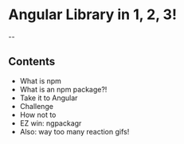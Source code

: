# Angular Library in 1, 2, 3!

--

## Contents

* <!-- .element: class="fragment" -->What is npm
* <!-- .element: class="fragment" -->What is an npm package?!
* <!-- .element: class="fragment" -->Take it to Angular
* <!-- .element: class="fragment" -->Challenge
* <!-- .element: class="fragment" -->How not to
* <!-- .element: class="fragment" -->EZ win: ngpackagr
* <!-- .element: class="fragment" -->Also: way too many reaction gifs!

